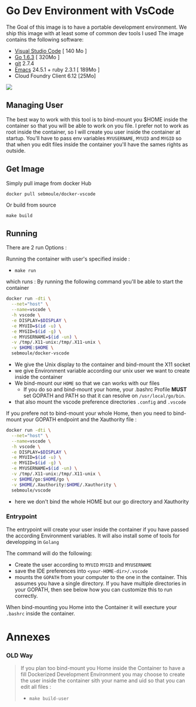 # Go Dev Environment with VsCode

The Goal of this image is to have a portable development environment.
We ship this image with at least some of common dev tools I used
The image contains the following software:


- [Visual Studio Code](https://code.visualstudio.com/) [ 140 Mo ]
- [Go 1.6.3](https://golang.org/) [ 320Mo ]
- [git]() 2.7.4
- [Emacs]() 24.5.1 + ruby 2.3.1 [ 189Mo ]
- Cloud Foundry Client 6.12 [25Mo]

[![](https://images.microbadger.com/badges/version/sebmoule/docker-vscode.svg)](http://microbadger.com/images/sebmoule/docker-vscode "Get your own version badge on microbadger.com")

## Managing User

The best way to work with this tool is to bind-mount you $HOME inside the container so that you will be 
able to work on you file.
I prefer not to work as root inside the container, so I will create you user inside the container at startup.
You'll have to pass env variables `MYUSERNAME`, `MYUID` and `MYGID` so that when you edit files inside the container you'll have the sames rights as outside.

## Get Image

Simply pull image from docker Hub
```
docker pull sebmoule/docker-vscode
```

Or build from source 
```
make build
```

## Running

There are 2 run Options :

Running the container with user's specified inside :
  - `make run`

which runs :
By running the following command you'll be able to start the container

```bash
docker run -dti \
  --net="host" \
  --name=vscode \
  -h vscode \
  -e DISPLAY=$DISPLAY \
  -e MYUID=$(id -u) \
  -e MYGID=$(id -g) \
  -e MYUSERNAME=$(id -un) \
  -v /tmp/.X11-unix:/tmp/.X11-unix \
  -v $HOME:$HOME \
  sebmoule/docker-vscode
```

- We give the Unix display to the container and bind-mount the X11 socket
- we give Environment variable according our unix user we want to create inside the container
- We bind-mount our `HOME` so that we can works with our files
  - If you do so and bind-mount your home, your .bashrc Profile **MUST** set GOPATH and PATH so that it can resolve on `/usr/local/go/bin`.
- that also mount the vscode preference directories `.config` and `.vscode`

If you prefere not to bind-mount your whole Home, then you need to bind-mount your GOPATH endpoint and the Xauthority file :

```bash
docker run -dti \
  --net="host" \
  --name=vscode \
  -h vscode \
  -e DISPLAY=$DISPLAY \
  -e MYUID=$(id -u) \
  -e MYGID=$(id -g) \
  -e MYUSERNAME=$(id -un) \
  -v /tmp/.X11-unix:/tmp/.X11-unix \
  -v $HOME/go:$HOME/go \
  -v $HOME/.Xauthority:$HOME/.Xauthority \
  sebmoule/vscode
```

- here we don't bind the whole HOME but our go directory and Xauthority

### Entrypoint

The entrypoint will create your user inside the container if you have passed the according Environment variables.
It will also install some of tools for developping in `Golang`

The command will do the following:

- Create the user according to `MYUID` `MYGID` and `MYUSERNAME`
- save the IDE preferences into `<your-HOME-dir>/.vscode`
- mounts the `GOPATH` from your computer to the one in the container. This
assumes you have a single directory. If you have multiple directories in your
GOPATH, then see below how you can customize this to run correctly.

When bind-mounting you Home into the Container it will execture your `.bashrc` inside the container.



# Annexes

### OLD Way
>If you plan too bind-mount you Home inside the Container to have a fill Dockerized Development Environment you may choose to create the user inside the container sith your name and uid so that you can edit all files :
>  - `make build-user`

